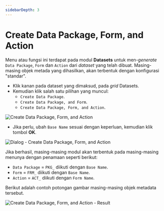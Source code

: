 ```yaml
---
sidebarDepth: 3
---
```


# Create Data Package, Form, and Action

Menu atau fungsi ini terdapat pada modul **Datasets** untuk men-_generate_ `Data Package`, `Form` dan `Action` dari _dataset_ yang telah dibuat. Masing-masing objek metada yang dihasilkan, akan terbentuk dengan konfigurasi "standar".

- Klik kanan pada dataset yang dimaksud, pada _grid_ Datasets.
- Kemudian klik salah satu pilihan yang muncul:
  - `Create Data Package`.
  - `Create Data Package, and Form`.
  - `Create Data Package, Form, and Action`.

![Create Data Package, Form, and Action](/images/create-datapackage-form-action.png)

- Jika perlu, ubah `Base Name` sesuai dengan keperluan, kemudian klik tombol **OK**.

![Dialog - Create Data Package, Form, and Action](/images/chinook-dialog-create-datapackage-form-action.png)

Jika berhasil, masing-masing modul akan terbentuk pada masing-masing menunya dengan penamaan seperti berikut:

- `Data Package` = `PKG_` diikuti dengan `Base Name`.
- `Form` = `FRM_` diikuti dengan `Base Name`.
- `Action` = `ACT_` diikuti dengan `Form Name`.

Berikut adalah contoh potongan gambar masing-masing objek metadata tersebut.

![Create Data Package, Form, and Action - Result](/images/create-datapackage-form-action-result.png)
